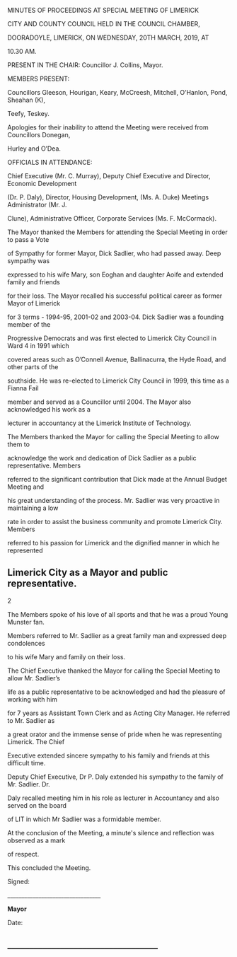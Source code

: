MINUTES OF PROCEEDINGS AT SPECIAL MEETING OF LIMERICK

CITY AND COUNTY COUNCIL HELD IN THE COUNCIL CHAMBER,

DOORADOYLE, LIMERICK, ON WEDNESDAY, 20TH MARCH, 2019, AT

10.30 AM.

PRESENT IN THE CHAIR: Councillor J. Collins, Mayor.

MEMBERS PRESENT:

Councillors Gleeson, Hourigan, Keary, McCreesh, Mitchell, O’Hanlon, Pond, Sheahan (K),

Teefy, Teskey.

Apologies for their inability to attend the Meeting were received from Councillors Donegan,

Hurley and O’Dea.

OFFICIALS IN ATTENDANCE:

Chief Executive (Mr. C. Murray), Deputy Chief Executive and Director, Economic Development

(Dr. P. Daly), Director, Housing Development, (Ms. A. Duke) Meetings Administrator (Mr. J.

Clune), Administrative Officer, Corporate Services (Ms. F. McCormack).

The Mayor thanked the Members for attending the Special Meeting in order to pass a Vote

of Sympathy for former Mayor, Dick Sadlier, who had passed away. Deep sympathy was

expressed to his wife Mary, son Eoghan and daughter Aoife and extended family and friends

for their loss. The Mayor recalled his successful political career as former Mayor of Limerick

for 3 terms - 1994-95, 2001-02 and 2003-04. Dick Sadlier was a founding member of the

Progressive Democrats and was first elected to Limerick City Council in Ward 4 in 1991 which

covered areas such as O’Connell Avenue, Ballinacurra, the Hyde Road, and other parts of the

southside. He was re-elected to Limerick City Council in 1999, this time as a Fianna Fail

member and served as a Councillor until 2004. The Mayor also acknowledged his work as a

lecturer in accountancy at the Limerick Institute of Technology.

The Members thanked the Mayor for calling the Special Meeting to allow them to

acknowledge the work and dedication of Dick Sadlier as a public representative. Members

referred to the significant contribution that Dick made at the Annual Budget Meeting and

his great understanding of the process. Mr. Sadlier was very proactive in maintaining a low

rate in order to assist the business community and promote Limerick City. Members

referred to his passion for Limerick and the dignified manner in which he represented

Limerick City as a Mayor and public representative.
---
2

The Members spoke of his love of all sports and that he was a proud Young Munster fan.

Members referred to Mr. Sadlier as a great family man and expressed deep condolences

to his wife Mary and family on their loss.

The Chief Executive thanked the Mayor for calling the Special Meeting to allow Mr. Sadlier’s

life as a public representative to be acknowledged and had the pleasure of working with him

for 7 years as Assistant Town Clerk and as Acting City Manager. He referred to Mr. Sadlier as

a great orator and the immense sense of pride when he was representing Limerick. The Chief

Executive extended sincere sympathy to his family and friends at this difficult time.

Deputy Chief Executive, Dr P. Daly extended his sympathy to the family of Mr. Sadlier. Dr.

Daly recalled meeting him in his role as lecturer in Accountancy and also served on the board

of LIT in which Mr Sadlier was a formidable member.

At the conclusion of the Meeting, a minute's silence and reflection was observed as a mark

of respect.

This concluded the Meeting.

Signed:

\_\_\_\_\_\_\_\_\_\_\_\_\_\_\_\_\_\_\_\_\_\_\_\_\_\_\_\_\_\_\_\_\_

**Mayor**

Date:

\_\_\_\_\_\_\_\_\_\_\_\_\_\_\_\_\_\_\_\_\_\_\_\_\_\_\_\_\_\_\_\_\_\_
---
